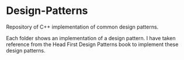 # Design-Patterns
Repository of C++ implementation of common design patterns.

Each folder shows an implementation of a design pattern. I have taken reference from the Head First Design Patterns book to implement these design patterns.